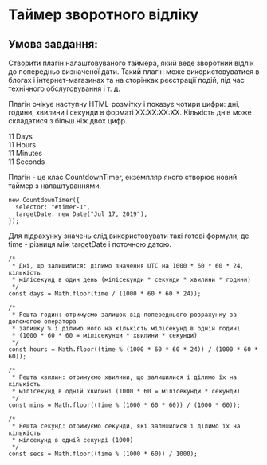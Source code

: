 # Таймер зворотного відліку

## Умова завдання:

Cтворити плагін налаштовуваного таймера, який веде зворотний відлік до попередньо визначеної дати. Такий плагін може використовуватися в блогах і інтернет-магазинах та на сторінках реєстрації подій, під час технічного обслуговування і т. д.

Плагін очікує наступну HTML-розмітку і показує чотири цифри: дні, години, хвилини і секунди в форматі XX:XX:XX:XX. Кількість днів може складатися з більш ніж двох цифр.

<div class="timer" id="timer-1">
  <div class="field">
    <span class="value" data-value="days">11</span>
    <span class="label">Days</span>
  </div>

  <div class="field">
    <span class="value" data-value="hours">11</span>
    <span class="label">Hours</span>
  </div>

  <div class="field">
    <span class="value" data-value="mins">11</span>
    <span class="label">Minutes</span>
  </div>

  <div class="field">
    <span class="value" data-value="secs">11</span>
    <span class="label">Seconds</span>
  </div>
</div>

Плагін - це клас CountdownTimer, екземпляр якого створює новий таймер з налаштуваннями.

    new CountdownTimer({
      selector: "#timer-1",
      targetDate: new Date("Jul 17, 2019"),
    });

Для підрахунку значень слід використовувати такі готові формули, де time - різниця між targetDate і поточною датою.

    /*
     * Дні, що залишилися: ділимо значення UTC на 1000 * 60 * 60 * 24, кількість
     * мілісекунд в один день (мілісекунди * секунди * хвилини * години)
     */
    const days = Math.floor(time / (1000 * 60 * 60 * 24));

    /*
     * Решта годин: отримуємо залишок від попереднього розрахунку за допомогою оператора
     * залишку % і ділимо його на кількість мілісекунд в одній годині
     * (1000 * 60 * 60 = мілісекунди * хвилини * секунди)
     */
    const hours = Math.floor((time % (1000 * 60 * 60 * 24)) / (1000 * 60 * 60));

    /*
     * Решта хвилин: отримуємо хвилини, що залишилися і ділимо їх на кількість
     * мілісекунд в одній хвилині (1000 * 60 = мілісекунди * секунди)
     */
    const mins = Math.floor((time % (1000 * 60 * 60)) / (1000 * 60));

    /*
     * Решта секунд: отримуємо секунди, які залишилися і ділимо їх на кількість
     * мілсекунд в одній секунді (1000)
     */
    const secs = Math.floor((time % (1000 * 60)) / 1000);
